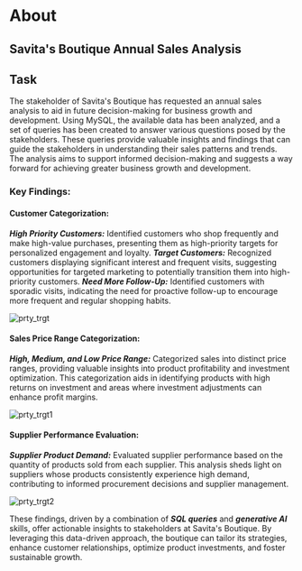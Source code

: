 # About
## Savita's Boutique Annual Sales Analysis

## Task
The stakeholder of Savita's Boutique has requested an annual sales analysis to aid in future decision-making for business growth and development. Using MySQL, the available data has been analyzed, and a set of queries has been created to answer various questions posed by the stakeholders. These queries provide valuable insights and findings that can guide the stakeholders in understanding their sales patterns and trends. The analysis aims to support informed decision-making and suggests a way forward for achieving greater business growth and development. 

### Key Findings:

#### Customer Categorization:
***High Priority Customers:*** Identified customers who shop frequently and make high-value purchases, presenting them as high-priority targets for personalized engagement and loyalty.
***Target Customers:*** Recognized customers displaying significant interest and frequent visits, suggesting opportunities for targeted marketing to potentially transition them into high-priority customers.
***Need More Follow-Up:*** Identified customers with sporadic visits, indicating the need for proactive follow-up to encourage more frequent and regular shopping habits.

![prty_trgt](https://github.com/shaikhazhar689/sql_project_savitasboutique/assets/134381942/10c5e0c1-58d0-4653-a59a-346ecf1eaa39)


#### Sales Price Range Categorization:
***High, Medium, and Low Price Range:*** Categorized sales into distinct price ranges, providing valuable insights into product profitability and investment optimization. This categorization aids in identifying products with high returns on investment and areas where investment adjustments can enhance profit margins.

![prty_trgt1](https://github.com/shaikhazhar689/sql_project_savitasboutique/assets/134381942/ed85cdc6-69e9-46ae-a000-a9f663c2724d)


#### Supplier Performance Evaluation:
***Supplier Product Demand:*** Evaluated supplier performance based on the quantity of products sold from each supplier. This analysis sheds light on suppliers whose products consistently experience high demand, contributing to informed procurement decisions and supplier management.

![prty_trgt2](https://github.com/shaikhazhar689/sql_project_savitasboutique/assets/134381942/5fae06d1-f9e2-439e-b0a5-0ba5db560f4a)


These findings, driven by a combination of ***SQL queries*** and ***generative AI*** skills, offer actionable insights to stakeholders at Savita's Boutique. By leveraging this data-driven approach, the boutique can tailor its strategies, enhance customer relationships, optimize product investments, and foster sustainable growth.
